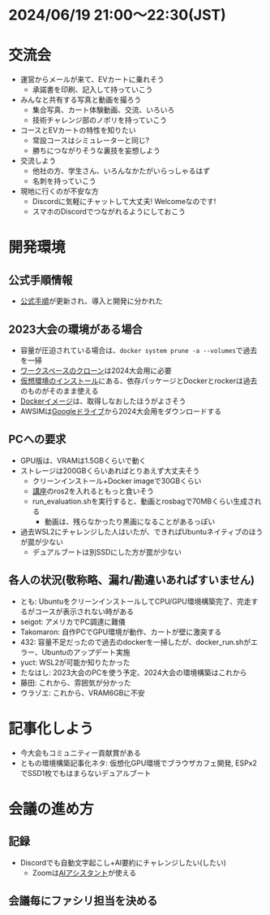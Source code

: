 # 2024/06/19 21:00～22:30(JST)

# 交流会
- 運営からメールが来て、EVカートに乗れそう
  - 承諾書を印刷、記入して持っていこう
- みんなと共有する写真と動画を撮ろう
  - 集合写真、カート体験動画、交流、いろいろ
  - 技術チャレンジ部のノボリを持っていこう
- コースとEVカートの特性を知りたい
  - 常設コースはシミュレーターと同じ?
  - 勝ちにつながりそうな裏技を妄想しよう
- 交流しよう
  - 他社の方、学生さん、いろんなかたがいらっしゃるはず
  - 名刺を持っていこう
- 現地に行くのが不安な方
  - Discordに気軽にチャットして大丈夫! Welcomeなのです!
  - スマホのDiscordでつながれるようにしておこう

# 開発環境
## 公式手順情報
- [公式手順](https://automotiveaichallenge.github.io/aichallenge-documentation-2024/index.html)が更新され、導入と開発に分かれた
## 2023大会の環境がある場合
- 容量が圧迫されている場合は、`docker system prune -a --volumes`で過去を一掃
- [ワークスペースのクローン](https://automotiveaichallenge.github.io/aichallenge-documentation-2024/setup/workspace-setup.html)は2024大会用に必要
- [仮想環境のインストール](https://automotiveaichallenge.github.io/aichallenge-documentation-2024/setup/docker.html)にある、依存パッケージとDockerとrockerは過去のものがそのまま使える
- [Dockerイメージ](https://automotiveaichallenge.github.io/aichallenge-documentation-2024/setup/docker.html#autowaredocker)は、取得しなおしたほうがよさそう
- AWSIMは[Googleドライブ](https://drive.google.com/drive/folders/1ftIoamNGAet90sXeG48lKa89dkpVy45y)から2024大会用をダウンロードする
## PCへの要求
- GPU版は、VRAMは1.5GBくらいで動く
- ストレージは200GBくらいあればとりあえず大丈夫そう
  - クリーンインストール+Docker imageで30GBくらい
  - [講座](https://automotiveaichallenge.github.io/aichallenge-documentation-2024/course/index.html)のros2を入れるともっと食いそう
  - run_evaluation.shを実行すると、動画とrosbagで70MBくらい生成される
    - 動画は、残らなかったり黒画になることがあるっぽい
- 過去WSL2にチャレンジした人はいたが、できればUbuntuネイティブのほうが罠が少ない
  - デュアルブートは別SSDにした方が罠が少ない
## 各人の状況(敬称略、漏れ/勘違いあればすいません)
- とも: UbuntuをクリーンインストールしてCPU/GPU環境構築完了、完走するがコースが表示されない時がある
- seigot: アメリカでPC調達に難儀
- Takomaron: 自作PCでGPU環境が動作、カートが壁に激突する
- 432: 容量不足だったので過去のdockerを一掃したが、docker_run.shがエラー、Ubuntuのアップデート実施
- yuct: WSL2が可能か知りたかった
- たなはし: 2023大会のPCを使う予定、2024大会の環境構築はこれから
- 藤田: これから、雰囲気が分かった
- ウラゾエ: これから、VRAM6GBに不安

# 記事化しよう
- 今大会もコミュニティー貢献賞がある
- ともの環境構築記事化ネタ: 仮想化GPU環境でブラウザカフェ開発, ESPx2でSSD1枚でもはまらないデュアルブート

# 会議の進め方
## 記録
- Discordでも自動文字起こし+AI要約にチャレンジしたい(したい)
  - Zoomは[AIアシスタント](https://www.zoom.com/ja/ai-assistant/)が使える
## 会議毎にファシリ担当を決める
